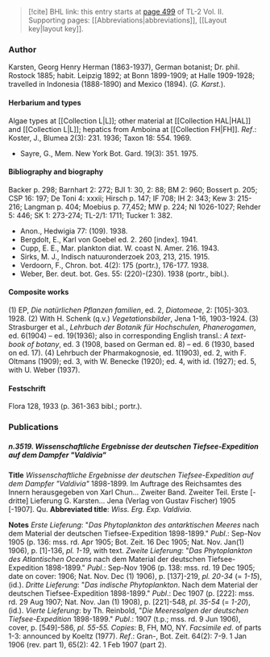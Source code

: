 > [!cite] BHL link: this entry starts at [page 499](https://www.biodiversitylibrary.org/item/103253#page/525/mode/1up) of TL-2 Vol. II.
> Supporting pages: [[Abbreviations|abbreviations]], [[Layout key|layout key]].

### Author

Karsten, Georg Henry Herman (1863-1937), German botanist; Dr. phil. Rostock 1885; habit. Leipzig 1892; at Bonn 1899-1909; at Halle 1909-1928; travelled in Indonesia (1888-1890) and Mexico (1894). (*G. Karst.*).

#### Herbarium and types

Algae types at [[Collection L|L]]; other material at [[Collection HAL|HAL]] and [[Collection L|L]]; hepatics from Amboina at [[Collection FH|FH]].
*Ref*.: Koster, J., Blumea 2(3): 231. 1936; Taxon 18: 554. 1969.
- Sayre, G., Mem. New York Bot. Gard. 19(3): 351. 1975.

#### Bibliography and biography

Backer p. 298; Barnhart 2: 272; BJI 1: 30, 2: 88; BM 2: 960; Bossert p. 205; CSP 16: 197; De Toni 4: xxxii; Hirsch p. 147; IF 708; IH 2: 343; Kew 3: 215-216; Langman p. 404; Moebius p. 77,452; MW p. 224; NI 1026-1027; Rehder 5: 446; SK 1: 273-274; TL-2/1: 1711; Tucker 1: 382.
- Anon., Hedwigia 77: (109). 1938.
- Bergdolt, E., Karl von Goebel ed. 2. 260 \[index\]. 1941.
- Cupp, E. E., Mar. plankton diat. W. coast N. Amer. 216. 1943.
- Sirks, M. J., Indisch natuuronderzoek 203, 213, 215. 1915.
- Verdoorn, F., Chron. bot. 4(2): 175 (portr.), 176-177. 1938.
- Weber, Ber. deut. bot. Ges. 55: (220)-(230). 1938 (portr., bibl.).

#### Composite works

(1) EP, *Die natürlichen Pflanzen familien*, ed. 2, *Diatomeae*, 2: \[105\]-303. 1928.
(2) With H. Schenk (q.v.) *Vegetationsbilder*, Jena 1-16, 1903-1924.
(3) Strasburger et al., *Lehrbuch der Botanik für Hochschulen, Phanerogamen*, ed. 6(1904) – ed. 19(1936); also in corresponding English transl.: *A text-book of botany*, ed. 3 (1908, based on German ed. 8) – ed. 6 (1930, based on ed. 17).
(4) Lehrbuch der Pharmakognosie, ed. 1(1903), ed. 2, with F. Oltmans (1909); ed. 3, with W. Benecke (1920); ed. 4, with id. (1927); ed. 5, with U. Weber (1937).

#### Festschrift

Flora 128, 1933 (p. 361-363 bibl.; portr.).

### Publications

##### n.3519. Wissenschaftliche Ergebnisse der deutschen Tiefsee-Expedition auf dem Dampfer "Valdivia"

**Title**
*Wissenschaftliche Ergebnisse der deutschen Tiefsee-Expedition auf dem Dampfer "Valdivia"* 1898-1899. Im Auftrage des Reichsamtes des Innern herausgegeben von Xarl Chun... Zweiter Band. Zweiter Teil. Erste \[-dritte\] Lieferung G. Karsten... Jena (Verlag von Gustav Fischer) 1905 \[-1907\]. Qu.
**Abbreviated title**: *Wiss. Erg. Exp. Valdivia*.

**Notes**
*Erste Lieferung*: "*Das Phytoplankton des antarktischen Meeres* nach dem Material der deutschen Tiefsee-Expedition 1898-1899." *Publ*.: Sep-Nov 1905 (p. 136: mss. rd. Apr 1905; Bot. Zeit. 16 Dec 1905; Nat. Nov. Jan(1) 1906), p. \[1\]-136, *pl. 1-19*, with text.
*Zweite Lieferung*: "*Das Phytoplankton des Atlantischen Oceans* nach dem Material der deutschen Tiefsee-Expedition 1898-1899." *Publ*.: Sep-Nov 1906 (p. 138: mss. rd. 19 Dec 1905; date on cover: 1906; Nat. Nov. Dec (1) 1906), p. \[137\]-219, *pl. 20-34* (= *1-15*), (id.).
*Dritte Lieferung*: "*Das indische Phytoplankton*. Nach dem Material der deutschen Tiefsee-Expedition 1898-1899." *Publ*.: Dec 1907 (p. \[222\]: mss. rd. 29 Aug 1907; Nat. Nov. Jan (1) 1908), p. \[221\]-548, *pl. 35-54* (= *1-20*), (id.).
*Vierte Lieferung*: by Th. Reinbold, "*Die Meeresalgen der deutschen Tiefsee-Expedition* 1898-1899."
*Publ*.: 1907 (t.p.; mss. rd. 9 Jun 1906), cover, p. \[549\]-586, *pl. 55-55.*
*Copies*: B, FH, MO, NY.
*Facsimile ed*. of parts 1-3: announced by Koeltz (1977).
*Ref*.: Gran-, Bot. Zeit. 64(2): 7-9. 1 Jan 1906 (rev. part 1), 65(2): 42. 1 Feb 1907 (part 2).

